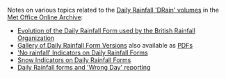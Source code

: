 Notes on various topics related to the [Daily Rainfall 'DRain' volumes](https://digital.nmla.metoffice.gov.uk/index.php?name=SO_9903efdf-7f99-4cae-a723-8b3f426eea20) 
in the [Met Office Online Archive](https://digital.nmla.metoffice.gov.uk/):

* [Evolution of the Daily Rainfall Form used by the British Rainfall Organization](Daily_Rainfall_Form_Evolution.md)
* [Gallery of Daily Rainfall Form Versions](Daily_Rainfall_Form_Gallery.md) also available as [PDFs](Daily_Rainfall_Form_Gallery_pdfs.md) 
* ['No rainfall' Indicators on Daily Rainfall Forms](No_Rain_Indicators.md)
* [Snow Indicators on Daily Rainfall Forms](Snow_Indicators.md)
* [Daily Rainfall forms and 'Wrong Day' reporting](Wrong_Day.md)